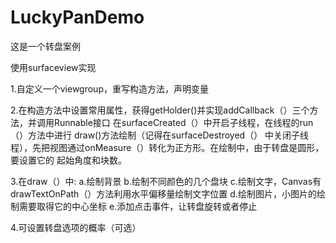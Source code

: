 # LuckyPanDemo
这是一个转盘案例

使用surfaceview实现

1.自定义一个viewgroup，重写构造方法，声明变量

2.在构造方法中设置常用属性，获得getHolder()并实现addCallback（）三个方法，并调用Runnable接口
在surfaceCreated（）中开启子线程，在线程的run（）方法中进行 draw()方法绘制（记得在surfaceDestroyed（）
中关闭子线程），先把视图通过onMeasure（）转化为正方形。在绘制中，由于转盘是圆形，要设置它的
起始角度和块数。

3.在draw（）中:
a.绘制背景
b.绘制不同颜色的几个盘块
c.绘制文字，Canvas有drawTextOnPath（）方法利用水平偏移量绘制文字位置
d.绘制图片，小图片的绘制需要取得它的中心坐标
e.添加点击事件，让转盘旋转或者停止

4.可设置转盘选项的概率（可选）
